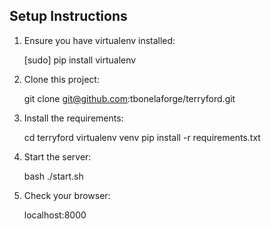 Setup Instructions
-----------------

1. Ensure you have virtualenv installed: 

    [sudo] pip install virtualenv

2. Clone this project:

    git clone git@github.com:tbonelaforge/terryford.git

3. Install the requirements:

    cd terryford
    virtualenv venv
    pip install -r requirements.txt

4. Start the server:

    bash ./start.sh

5. Check your browser:

    localhost:8000
